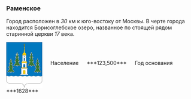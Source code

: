 <!--2021-10-22 01:03:04-->
### Раменское
Город расположен в *30* км к юго-востоку от Москвы.
В черте города находится Борисоглебское озеро, названное по стоящей рядом старинной церкви *17* века.

<span class="dt">
  <img src="Ramenskoye.png" align="middle" width="96px"> &emsp; 
<span class="dtc">
  Население &emsp; ***123,500*** &emsp;
  Год&nbsp;основания &emsp; ***1628***
</span>
</span>